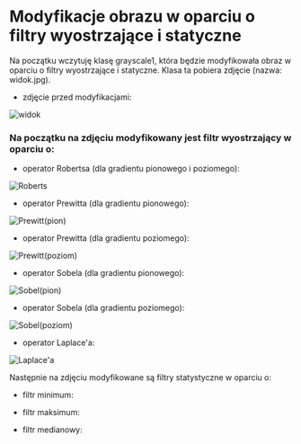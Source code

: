 # Modyfikacje obrazu w oparciu o filtry wyostrzające i statyczne

Na początku wczytuję klasę grayscale1, która będzie modyfikowała obraz w oparciu o filtry wyostrzające i statyczne. Klasa ta pobiera zdjęcie (nazwa: widok.jpg).

* zdjęcie przed modyfikacjami:

![widok](https://user-images.githubusercontent.com/80594097/117310520-a3622880-ae83-11eb-92db-368f3daf5c9c.jpg)


### Na początku na zdjęciu modyfikowany jest filtr wyostrzający w oparciu o:

* operator Robertsa (dla gradientu pionowego i poziomego):

![Roberts](https://user-images.githubusercontent.com/80594097/117310463-96ddd000-ae83-11eb-95a5-43e9e27678d5.jpg)


* operator Prewitta (dla gradientu pionowego):

![Prewitt(pion)](https://user-images.githubusercontent.com/80594097/117310886-ffc54800-ae83-11eb-8d9c-874849f6ff48.jpg)


* operator Prewitta (dla gradientu poziomego):

![Prewitt(poziom)](https://user-images.githubusercontent.com/80594097/117310890-005dde80-ae84-11eb-8b7b-4bc16b98275f.jpg)


* operator Sobela (dla gradientu pionowego):

![Sobel(pion)](https://user-images.githubusercontent.com/80594097/117311136-38652180-ae84-11eb-87e9-586c52f2908d.jpg)


* operator Sobela (dla gradientu poziomego): 

![Sobel(poziom)](https://user-images.githubusercontent.com/80594097/117311141-38fdb800-ae84-11eb-9834-5d728d92ddc0.jpg)


* operator Laplace'a:

![Laplace'a](https://user-images.githubusercontent.com/80594097/117311298-5df22b00-ae84-11eb-8dc3-ba43cbb4d19b.jpg)



Następnie na zdjęciu modyfikowane są filtry statystyczne w oparciu o:

* filtr minimum:

* filtr maksimum:

* filtr medianowy:
